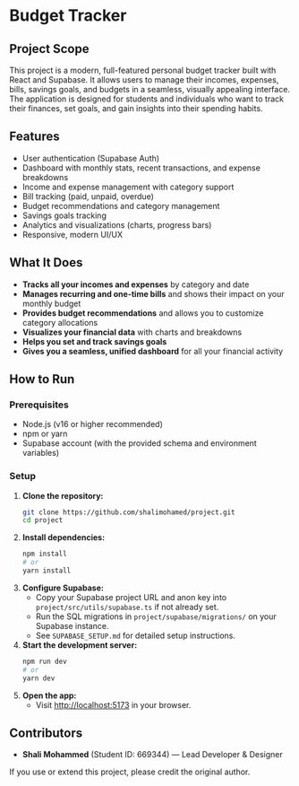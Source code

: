 # Budget Tracker

## Project Scope
This project is a modern, full-featured personal budget tracker built with React and Supabase. It allows users to manage their incomes, expenses, bills, savings goals, and budgets in a seamless, visually appealing interface. The application is designed for students and individuals who want to track their finances, set goals, and gain insights into their spending habits.

## Features
- User authentication (Supabase Auth)
- Dashboard with monthly stats, recent transactions, and expense breakdowns
- Income and expense management with category support
- Bill tracking (paid, unpaid, overdue)
- Budget recommendations and category management
- Savings goals tracking
- Analytics and visualizations (charts, progress bars)
- Responsive, modern UI/UX

## What It Does
- **Tracks all your incomes and expenses** by category and date
- **Manages recurring and one-time bills** and shows their impact on your monthly budget
- **Provides budget recommendations** and allows you to customize category allocations
- **Visualizes your financial data** with charts and breakdowns
- **Helps you set and track savings goals**
- **Gives you a seamless, unified dashboard** for all your financial activity

## How to Run

### Prerequisites
- Node.js (v16 or higher recommended)
- npm or yarn
- Supabase account (with the provided schema and environment variables)

### Setup
1. **Clone the repository:**
   ```bash
   git clone https://github.com/shalimohamed/project.git
   cd project
   ```
2. **Install dependencies:**
   ```bash
   npm install
   # or
   yarn install
   ```
3. **Configure Supabase:**
   - Copy your Supabase project URL and anon key into `project/src/utils/supabase.ts` if not already set.
   - Run the SQL migrations in `project/supabase/migrations/` on your Supabase instance.
   - See `SUPABASE_SETUP.md` for detailed setup instructions.
4. **Start the development server:**
   ```bash
   npm run dev
   # or
   yarn dev
   ```
5. **Open the app:**
   - Visit [http://localhost:5173](http://localhost:5173) in your browser.

## Contributors
- **Shali Mohammed** (Student ID: 669344) — Lead Developer & Designer

If you use or extend this project, please credit the original author.
